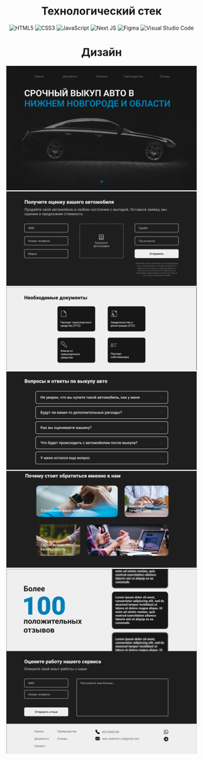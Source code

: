 <h1 align="center">Технологический стек</h1>

<div align="center">

  ![HTML5](https://img.shields.io/badge/html5-%23E34F26.svg?style=for-the-badge&logo=html5&logoColor=white)
  ![CSS3](https://img.shields.io/badge/css3-%231572B6.svg?style=for-the-badge&logo=css3&logoColor=white)
  ![JavaScript](https://img.shields.io/badge/javascript-%23323330.svg?style=for-the-badge&logo=javascript&logoColor=%23F7DF1E)
  ![Next JS](https://img.shields.io/badge/Next-black?style=for-the-badge&logo=next.js&logoColor=white)
  ![Figma](https://img.shields.io/badge/figma-%23F24E1E.svg?style=for-the-badge&logo=figma&logoColor=white)
  ![Visual Studio Code](https://img.shields.io/badge/Visual%20Studio%20Code-0078d7.svg?style=for-the-badge&logo=visual-studio-code&logoColor=white)
  
</div>

<h1 align="center">Дизайн</h1>
<div display='flex' flex-direction='column' gap='1vh' align-items='center'>
    <img src="public/1.png">
    <img src="public/2.png">
    <img src="public/3.png">
    <img src="public/4.png">
    <img src="public/5.png">
    <img src="public/6.png">
</div>
